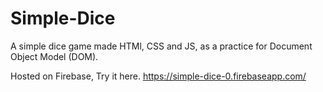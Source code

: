 # Simple-Dice
A simple dice game made HTMl, CSS and JS, as a practice for Document Object Model (DOM).

Hosted on Firebase, Try it here.
https://simple-dice-0.firebaseapp.com/

